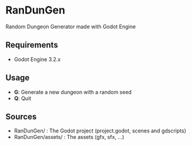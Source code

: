 # RanDunGen

Random Dungeon Generator made with Godot Engine

## Requirements
* Godot Engine 3.2.x

## Usage
* **G**: Generate a new dungeon with a random seed
* **Q**: Quit

## Sources
* RanDunGen/        : The Godot project (project.godot, scenes and gdscripts)
* RanDunGen/assets/ : The assets (gfx, sfx, ...)
